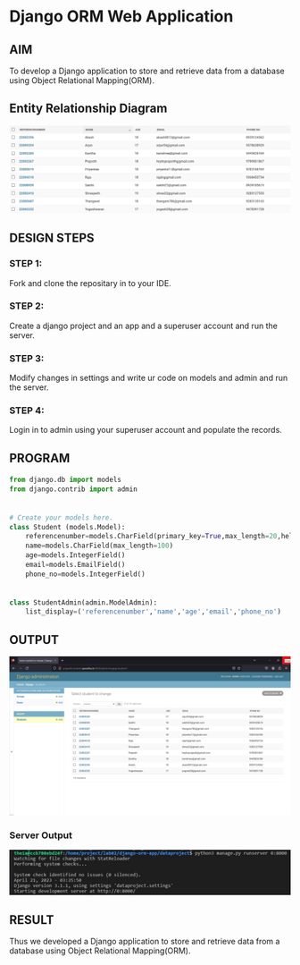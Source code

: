 # Django ORM Web Application

## AIM
To develop a Django application to store and retrieve data from a database using Object Relational Mapping(ORM).

## Entity Relationship Diagram

![er](/dataproject/Images/er.png)

## DESIGN STEPS

### STEP 1:
Fork and clone the repositary in to your IDE.

### STEP 2:
Create a django project and an app and a superuser account and run the server.

### STEP 3:
Modify changes in settings and write ur code on models and admin and run the server.

### STEP 4:
Login in to admin using your superuser account and populate the records.

## PROGRAM
```python
from django.db import models
from django.contrib import admin


# Create your models here.
class Student (models.Model):
    referencenumber=models.CharField(primary_key=True,max_length=20,help_text="reference number")
    name=models.CharField(max_length=100)
    age=models.IntegerField()
    email=models.EmailField()
    phone_no=models.IntegerField()


class StudentAdmin(admin.ModelAdmin):
    list_display=('referencenumber','name','age','email','phone_no')
```

## OUTPUT
![orm](/dataproject/Images/orm.png)

### Server Output
![sop](/dataproject/Images/sop.jpg)

## RESULT

Thus we developed a Django application to store and retrieve data from a database using Object Relational Mapping(ORM).